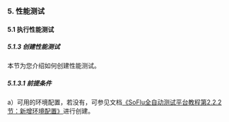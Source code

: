 ### 5. 性能测试

#### 5.1 执行性能测试

##### 5.1.3 创建性能测试

本节为您介绍如何创建性能测试。

##### 5.1.3.1 前提条件

a）可用的环境配置，若没有，可参见文档[《SoFlu全自动测试平台教程第2.2.2节：新增环境配置》](https://gitee.com/feisuanyz/SoFlu-adp/blob/master/SoFlu%E5%85%A8%E8%87%AA%E5%8A%A8%E6%B5%8B%E8%AF%95%E5%B9%B3%E5%8F%B0%E6%95%99%E7%A8%8B/2.%20%E9%A1%B9%E7%9B%AE%E7%AE%A1%E7%90%86/2.%20%E7%8E%AF%E5%A2%83%E9%85%8D%E7%BD%AE/2.%20%E6%96%B0%E5%A2%9E%E7%8E%AF%E5%A2%83%E9%85%8D%E7%BD%AE.md)进行创建。
